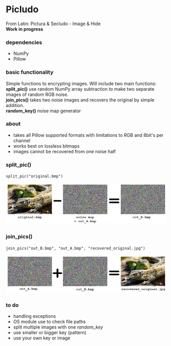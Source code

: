 # Picludo
From Latin: Pictura & Secludo - Image & Hide \
**Work in progress**
### dependencies
- NumPy
- Pillow
### basic functionality 
Simple functions to encrypting images. Will include two main functions: \
**split_pic()** use random NumPy array subtraction to make two separate images of random RGB noise. \
**join_pics()** takes two noise images and recovers the original by simple addition. \
**random_key()** noise map generator

### about
- takes all Pillow supported formats with limitations to RGB and 8bit's per channel
- works best on lossless bitmaps
- images cannot be recovered from one noise half 

### split_pic()
`split_pic("original.bmp")`

![split_pic.bmp](/img/split_pic.bmp)

### join_pics()
`join_pics("out_B.bmp", "out_A.bmp", "recovered_original.jpg")`

![join_pics.bmp](/img/join_pics.bmp)

### to do
- handling exceptions 
- OS module use to check file paths
- split multiple images with one *random_key*
- use smaller or bigger key (pattern)
- use your own key or image 
